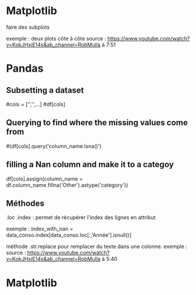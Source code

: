 # Matplotlib

faire des subplots

exemple : deux plots côte à côte
source : https://www.youtube.com/watch?v=KokJHxiE14s&ab_channel=RobMulla à 7:51

# Pandas


## Subsetting a dataset

#cols = ['','',...]
#df[cols]

## Querying to find where the missing values come from

#(df[cols].query('column_name.isna()')


## filling a Nan column and make it to a categoy

 df[cols].assign(column_name = df.column_name.fillna('Other').astype('category'))

## Méthodes

.loc
.index : permet de récupérer l'index des lignes en attribut

exemple : index_with_nan = data_conso.index[data_conso.loc[:,'Année'].isnull()]


méthode .str.replace pour remplacer du texte dans une colonne.
exemple : 
source : https://www.youtube.com/watch?v=KokJHxiE14s&ab_channel=RobMulla à 5:40


# Matplotlib




